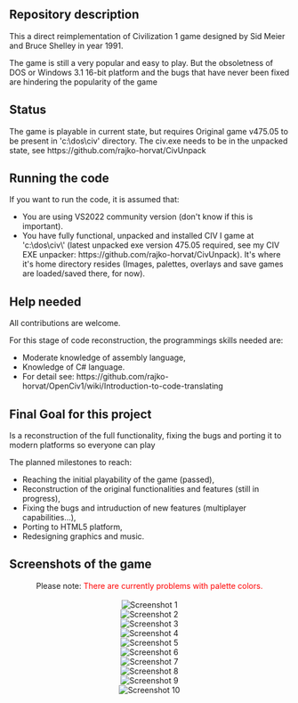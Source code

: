 ## Repository description
<p>This a direct reimplementation of Civilization 1 game designed by Sid Meier and Bruce Shelley in year 1991.</p>
<p>The game is still a very popular and easy to play. But the obsoletness of DOS or Windows 3.1 16-bit platform and the bugs that have never been fixed
are hindering the popularity of the game<p>

## Status
<p>The game is playable in current state, but requires Original game v475.05 to be present in 'c:\dos\civ' directory. The civ.exe needs to be in the unpacked state, see https://github.com/rajko-horvat/CivUnpack</p>

## Running the code
If you want to run the code, it is assumed that:
<ul>
<li>You are using VS2022 community version (don't know if this is important).</li>
<li>You have fully functional, unpacked and installed CIV I game at 'c:\dos\civ\' (latest unpacked exe version 475.05 required, see my CIV EXE unpacker: https://github.com/rajko-horvat/CivUnpack).
It's where it's home directory resides (Images, palettes, overlays and save games are loaded/saved there, for now).</li>
</ul>

## Help needed
<p>All contributions are welcome.</p>
For this stage of code reconstruction, the programmings skills needed are:
<ul>
<li>Moderate knowledge of assembly language,</li>
<li>Knowledge of C# language.</li>
<li>For detail see: https://github.com/rajko-horvat/OpenCiv1/wiki/Introduction-to-code-translating</li>
</ul>

## Final Goal for this project
<p>Is a reconstruction of the full functionality, fixing the bugs and porting it to modern platforms so everyone can play</p>
The planned milestones to reach:
<ul>
<li>Reaching the initial playability of the game (passed),</li>
<li>Reconstruction of the original functionalities and features (still in progress),</li>
<li>Fixing the bugs and intruduction of new features (multiplayer capabilities...),</li>
<li>Porting to HTML5 platform,</li>
<li>Redesigning graphics and music.</li>
</ul>

## Screenshots of the game
<p align="center">Please note: <span style="color:red;">There are currently problems with palette colors.</span></br></br>
<img src="Screenshots/Screenshot1.png" alt="Screenshot 1" /><br/>
<img src="Screenshots/Screenshot2.png" alt="Screenshot 2" /><br/>
<img src="Screenshots/Screenshot3.png" alt="Screenshot 3" /><br/>
<img src="Screenshots/Screenshot4.png" alt="Screenshot 4" /><br/>
<img src="Screenshots/Screenshot5.png" alt="Screenshot 5" /><br/>
<img src="Screenshots/Screenshot6.png" alt="Screenshot 6" /><br/>
<img src="Screenshots/Screenshot7.png" alt="Screenshot 7" /><br/>
<img src="Screenshots/Screenshot8.png" alt="Screenshot 8" /><br/>
<img src="Screenshots/Screenshot9.png" alt="Screenshot 9" /><br/>
<img src="Screenshots/Screenshot10.png" alt="Screenshot 10" /></p>